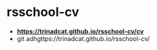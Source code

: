 # rsschool-cv
* **https://trinadcat.github.io/rsschool-cv/cv**
* git adhgttps://trinadcat.github.io/rsschool-cv/